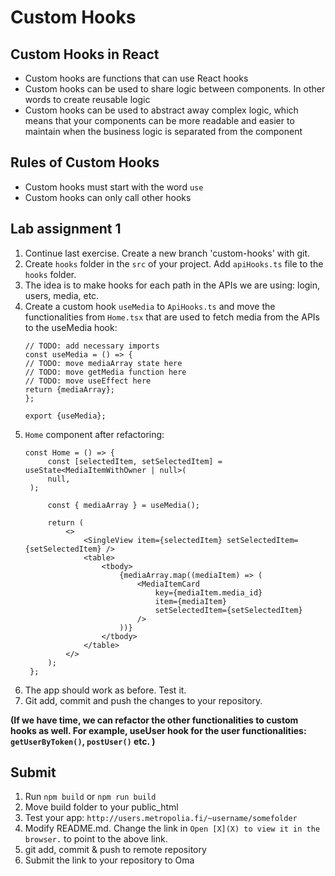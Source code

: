 # Custom Hooks

## Custom Hooks in React

- Custom hooks are functions that can use React hooks
- Custom hooks can be used to share logic between components. In other words to create reusable logic
- Custom hooks can be used to abstract away complex logic, which means that your components can be more readable and
  easier to maintain when the business logic is separated from the component

## Rules of Custom Hooks

- Custom hooks must start with the word `use`
- Custom hooks can only call other hooks

## Lab assignment 1

1. Continue last exercise. Create a new branch 'custom-hooks' with git.
2. Create `hooks` folder in the `src` of your project. Add `apiHooks.ts` file to the `hooks` folder.
3. The idea is to make hooks for each path in the APIs we are using: login, users, media, etc.
4. Create a custom hook `useMedia` to `ApiHooks.ts` and move the functionalities from `Home.tsx` that are used to fetch
   media from the APIs to the useMedia hook:
   ```tsx
   // TODO: add necessary imports
   const useMedia = () => {
   // TODO: move mediaArray state here
   // TODO: move getMedia function here
   // TODO: move useEffect here
   return {mediaArray};
   };
   
   export {useMedia};
   ```
5. `Home` component after refactoring:
   ```tsx
   const Home = () => {
        const [selectedItem, setSelectedItem] = useState<MediaItemWithOwner | null>(
        null,
    );
    
        const { mediaArray } = useMedia();
    
        return (
            <>
                <SingleView item={selectedItem} setSelectedItem={setSelectedItem} />
                <table>
                    <tbody>
                        {mediaArray.map((mediaItem) => (
                            <MediaItemCard
                                key={mediaItem.media_id}
                                item={mediaItem}
                                setSelectedItem={setSelectedItem}
                            />
                        ))}
                    </tbody>
                </table>
            </>
        );
    };
   ```
6. The app should work as before. Test it.
7. Git add, commit and push the changes to your repository.

**(If we have time, we can refactor the other functionalities to custom hooks as well. For example, useUser hook for the user functionalities: `getUserByToken()`, `postUser()` etc. )**

## Submit
1. Run `npm build` or `npm run build`
2. Move build folder to your public_html
3. Test your app: `http://users.metropolia.fi/~username/somefolder`
4. Modify README.md. Change the link in `Open [X](X) to view it in the browser.` to point to the above link.
5. git add, commit & push to remote repository
6. Submit the link to your repository to Oma
